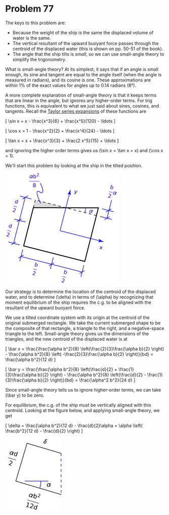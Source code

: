 # Problem 77 #

The keys to this problem are:

* Because the weight of the ship is the same the displaced volume of water is the same.
* The vertical resultant of the upward buoyant force passes through the centroid of the displaced water (this is shown on pp. 50-51 of the book).
* The angle that the ship tilts is *small*, so we can use small-angle theory to simplify the trigonometry.

What is small-angle theory? At its simplest, it says that if an angle is small enough, its sine and tangent are equal to the angle itself (when the angle is measured in radians), and its cosine is one. These approximations are within 1% of the exact values for angles up to 0.14 radians (8°).

A more complete explanation of small-angle theory is that it keeps terms that are linear in the angle, but ignores any higher-order terms. For trig functions, this is equivalent to what we just said about sines, cosines, and tangents. Recall the [Taylor series expansions][1] of these functions are

\[ \sin x = x - \frac{x^3}{6} + \frac{x^5}{120} - \ldots \]

\[ \cos x = 1 - \frac{x^2}{2} + \frac{x^4}{24} - \ldots \]

\[ \tan x = x + \frac{x^3}{3} + \frac{2 x^5}{15} + \ldots \]

and ignoring the higher order terms gives us \(\sin x = \tan x = x\) and \(\cos x = 1\).

We'll start this problem by looking at the ship in the tilted position. 

<img src="images/077a.png" />

Our strategy is to determine the location of the centroid of the displaced water, and to determine \(\delta\) in terms of \(\alpha\) by recognizing that moment equilibrium of the ship requires the c.g. to be aligned with the resultant of the upward buoyant force.

We use a tilted coordinate system with its origin at the centroid of the original submerged rectangle. We take the current submerged shape to be the composite of that rectangle, a triangle to the right, and a negative-space triangle to the left. Small-angle theory gives us the dimensions of the triangles, and the new centroid of the displaced water is at

\[ \bar x = \frac{\frac{\alpha b^2}{8} \left(\frac{2}{3}\frac{\alpha b}{2} \right) - \frac{\alpha b^2}{8} \left( -\frac{2}{3}\frac{\alpha b}{2} \right)}{bd} = \frac{\alpha b^2}{12 d} \]

\[ \bar y = \frac{\frac{\alpha b^2}{8} \left(\frac{d}{2} + \frac{1}{3}\frac{\alpha b}{2} \right) - \frac{\alpha b^2}{8} \left(\frac{d}{2} - \frac{1}{3}\frac{\alpha b}{2} \right)}{bd} = \frac{\alpha^2 b^2}{24 d} \]

Since small-angle theory tells us to ignore higher-order terms, we can take \(\bar y\) to be zero.

For equilibrium, the c.g. of the ship must be vertically aligned with this centroid. Looking at the figure below, and applying small-angle theory, we get

\[ \delta = \frac{\alpha b^2}{12 d} - \frac{d}{2}\alpha = \alpha \left( \frac{b^2}{12 d} - \frac{d}{2} \right) \]

<img src="images/077b.png" />

[1]: http://en.wikipedia.org/wiki/Taylor_series

